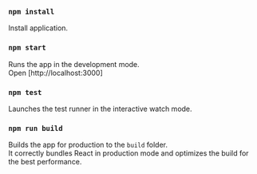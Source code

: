 ### `npm install`

Install application.

### `npm start`

Runs the app in the development mode.\
Open [http://localhost:3000]

### `npm test`

Launches the test runner in the interactive watch mode.

### `npm run build`

Builds the app for production to the `build` folder.\
It correctly bundles React in production mode and optimizes the build for the best performance.

